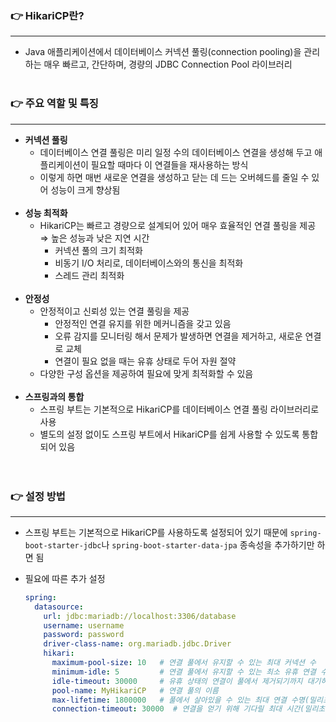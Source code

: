 ### 👉 HikariCP란?

---

- Java 애플리케이션에서 데이터베이스 커넥션 풀링(connection pooling)을 관리하는 매우 빠르고, 간단하며, 경량의 JDBC Connection Pool 라이브러리
  <br>
  <br>

### 👉 주요 역할 및 특징

---

- **커넥션 풀링**
    - 데이터베이스 연결 풀링은 미리 일정 수의 데이터베이스 연결을 생성해 두고 애플리케이션이 필요할 때마다 이 연결들을 재사용하는 방식
    - 이렇게 하면 매번 새로운 연결을 생성하고 닫는 데 드는 오버헤드를 줄일 수 있어 성능이 크게 향상됨
    <br>
- **성능 최적화**
    - HikariCP는 빠르고 경량으로 설계되어 있어 매우 효율적인 연결 풀링을 제공 ⇒ 높은 성능과 낮은 지연 시간
        - 커넥션 풀의 크기 최적화
        - 비동기 I/O 처리로, 데이터베이스와의 통신을 최적화
        - 스레드 관리 최적화
        <br>
- **안정성**
    - 안정적이고 신뢰성 있는 연결 풀링을 제공
        - 안정적인 연결 유지를 위한 메커니즘을 갖고 있음
        - 오류 감지를 모니터링 해서 문제가 발생하면 연결을 제거하고, 새로운 연결로 교체
        - 연결이 필요 없을 때는 유휴 상태로 두어 자원 절약
    - 다양한 구성 옵션을 제공하여 필요에 맞게 최적화할 수 있음
    <br>
- **스프링과의 통합**
    - 스프링 부트는 기본적으로 HikariCP를 데이터베이스 연결 풀링 라이브러리로 사용
    - 별도의 설정 없이도 스프링 부트에서 HikariCP를 쉽게 사용할 수 있도록 통합되어 있음
  <br>
  <br>

### 👉 설정 방법

---

- 스프링 부트는 기본적으로 HikariCP를 사용하도록 설정되어 있기 때문에 `spring-boot-starter-jdbc`나 `spring-boot-starter-data-jpa` 종속성을 추가하기만 하면 됨
- 필요에 따른 추가 설정
    
    ```yaml
    spring:
      datasource:
        url: jdbc:mariadb://localhost:3306/database
        username: username
        password: password
        driver-class-name: org.mariadb.jdbc.Driver
        hikari:
          maximum-pool-size: 10   # 연결 풀에서 유지할 수 있는 최대 커넥션 수
          minimum-idle: 5         # 연결 풀에서 유지할 수 있는 최소 유휴 연결 수
          idle-timeout: 30000     # 유휴 상태의 연결이 풀에서 제거되기까지 대기하는 시간(밀리초)
          pool-name: MyHikariCP   # 연결 풀의 이름
          max-lifetime: 1800000   # 풀에서 살아있을 수 있는 최대 연결 수명(밀리초)
          connection-timeout: 30000  # 연결을 얻기 위해 기다릴 최대 시간(밀리초)
    ```

